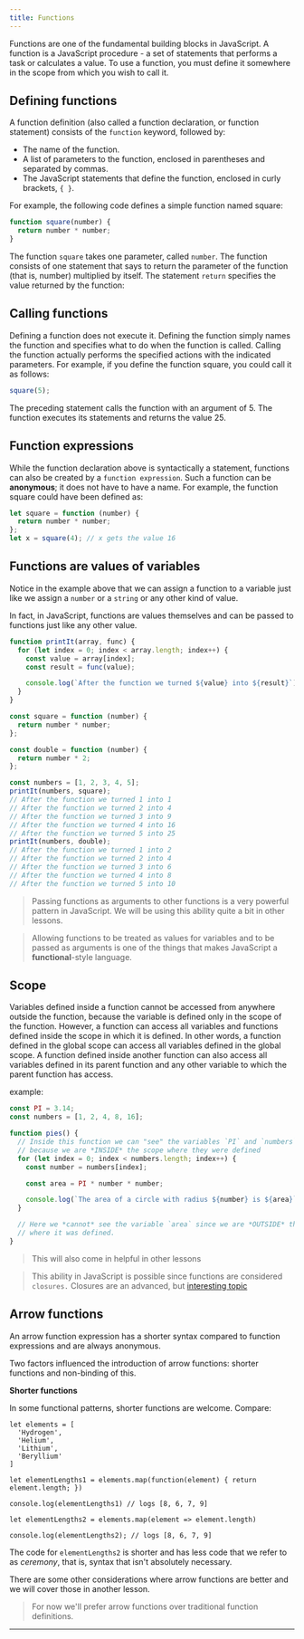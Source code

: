 ```yaml
---
title: Functions
---
```


Functions are one of the fundamental building blocks in JavaScript. A function
is a JavaScript procedure - a set of statements that performs a task or
calculates a value. To use a function, you must define it somewhere in the scope
from which you wish to call it.

## Defining functions

A function definition (also called a function declaration, or function
statement) consists of the `function` keyword, followed by:

- The name of the function.
- A list of parameters to the function, enclosed in parentheses and separated by
  commas.
- The JavaScript statements that define the function, enclosed in curly
  brackets, `{ }`.

For example, the following code defines a simple function named square:

```js
function square(number) {
  return number * number;
}
```

The function `square` takes one parameter, called `number`. The function
consists of one statement that says to return the parameter of the function
(that is, number) multiplied by itself. The statement `return` specifies the
value returned by the function:

## Calling functions

Defining a function does not execute it. Defining the function simply names the
function and specifies what to do when the function is called. Calling the
function actually performs the specified actions with the indicated parameters.
For example, if you define the function square, you could call it as follows:

```js
square(5);
```

The preceding statement calls the function with an argument of 5. The function
executes its statements and returns the value 25.

## Function expressions

While the function declaration above is syntactically a statement, functions can
also be created by a `function expression`. Such a function can be
**anonymous**; it does not have to have a name. For example, the function square
could have been defined as:

```js
let square = function (number) {
  return number * number;
};
let x = square(4); // x gets the value 16
```

## Functions are values of variables

Notice in the example above that we can assign a function to a variable just
like we assign a `number` or a `string` or any other kind of value.

In fact, in JavaScript, functions are values themselves and can be passed to
functions just like any other value.

```js
function printIt(array, func) {
  for (let index = 0; index < array.length; index++) {
    const value = array[index];
    const result = func(value);

    console.log(`After the function we turned ${value} into ${result}`);
  }
}

const square = function (number) {
  return number * number;
};

const double = function (number) {
  return number * 2;
};

const numbers = [1, 2, 3, 4, 5];
printIt(numbers, square);
// After the function we turned 1 into 1
// After the function we turned 2 into 4
// After the function we turned 3 into 9
// After the function we turned 4 into 16
// After the function we turned 5 into 25
printIt(numbers, double);
// After the function we turned 1 into 2
// After the function we turned 2 into 4
// After the function we turned 3 into 6
// After the function we turned 4 into 8
// After the function we turned 5 into 10
```

> Passing functions as arguments to other functions is a very powerful pattern
> in JavaScript. We will be using this ability quite a bit in other lessons.

> Allowing functions to be treated as values for variables and to be passed as
> arguments is one of the things that makes JavaScript a **functional**-style
> language.

## Scope

Variables defined inside a function cannot be accessed from anywhere outside the
function, because the variable is defined only in the scope of the function.
However, a function can access all variables and functions defined inside the
scope in which it is defined. In other words, a function defined in the global
scope can access all variables defined in the global scope. A function defined
inside another function can also access all variables defined in its parent
function and any other variable to which the parent function has access.

example:

```js
const PI = 3.14;
const numbers = [1, 2, 4, 8, 16];

function pies() {
  // Inside this function we can "see" the variables `PI` and `numbers`
  // because we are *INSIDE* the scope where they were defined
  for (let index = 0; index < numbers.length; index++) {
    const number = numbers[index];

    const area = PI * number * number;

    console.log(`The area of a circle with radius ${number} is ${area}`);
  }

  // Here we *cannot* see the variable `area` since we are *OUTSIDE* the scope
  // where it was defined.
}
```

> This will also come in helpful in other lessons

> This ability in JavaScript is possible since functions are considered
> `closures.` Closures are an advanced, but
> [interesting topic](<https://en.wikipedia.org/wiki/Closure_(computer_programming)>)

## Arrow functions

An arrow function expression has a shorter syntax compared to function
expressions and are always anonymous.

Two factors influenced the introduction of arrow functions: shorter functions
and non-binding of this.

**Shorter functions**

In some functional patterns, shorter functions are welcome. Compare:

```
let elements = [
  'Hydrogen',
  'Helium',
  'Lithium',
  'Beryllium'
]

let elementLengths1 = elements.map(function(element) { return element.length; })

console.log(elementLengths1) // logs [8, 6, 7, 9]

let elementLengths2 = elements.map(element => element.length)

console.log(elementLengths2); // logs [8, 6, 7, 9]
```

The code for `elementLengths2` is shorter and has less code that we refer to as
_ceremony_, that is, syntax that isn't absolutely necessary.

There are some other considerations where arrow functions are better and we will
cover those in another lesson.

> For now we'll prefer arrow functions over traditional function definitions.

---
